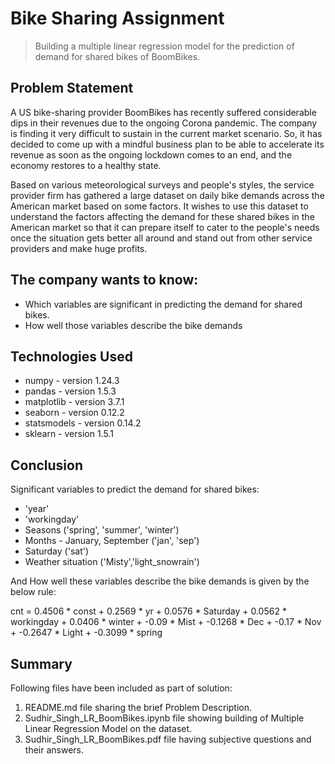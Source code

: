 # Bike Sharing Assignment
> Building a multiple linear regression model for the prediction of demand for shared bikes of BoomBikes.

## Problem Statement

A US bike-sharing provider BoomBikes has recently suffered considerable dips in their revenues due to the ongoing Corona pandemic. The company is finding it very difficult to sustain in the current market scenario. So, it has decided to come up with a mindful business plan to be able to accelerate its revenue as soon as the ongoing lockdown comes to an end, and the economy restores to a healthy state. 

Based on various meteorological surveys and people's styles, the service provider firm has gathered a large dataset on daily bike demands across the American market based on some factors. It wishes to use this dataset to understand the factors affecting the demand for these shared bikes in the American market so that it can prepare itself to cater to the people's needs once the situation gets better all around and stand out from other service providers and make huge profits.

## The company wants to know:
- Which variables are significant in predicting the demand for shared bikes.
- How well those variables describe the bike demands

## Technologies Used
- numpy - version 1.24.3
- pandas - version 1.5.3
- matplotlib - version 3.7.1
- seaborn - version 0.12.2
- statsmodels - version 0.14.2
- sklearn - version 1.5.1  

## Conclusion
Significant variables to predict the demand for shared bikes:

- 'year'
- 'workingday'
- Seasons ('spring', 'summer', 'winter')
- Months - January, September ('jan', 'sep')
- Saturday ('sat')
- Weather situation ('Misty','light_snowrain')

And How well these variables describe the bike demands is given by the below rule:

cnt = 0.4506 * const + 0.2569 * yr + 0.0576 * Saturday + 0.0562 * workingday + 0.0406 * winter + -0.09 * Mist + -0.1268 * Dec + -0.17 * Nov + -0.2647 * Light + -0.3099 * spring

## Summary
Following files have been included as part of solution:
1. README.md file sharing the brief Problem Description.
2. Sudhir_Singh_LR_BoomBikes.ipynb file showing building of Multiple Linear Regression Model on the dataset.
3. Sudhir_Singh_LR_BoomBikes.pdf file having subjective questions and their answers.